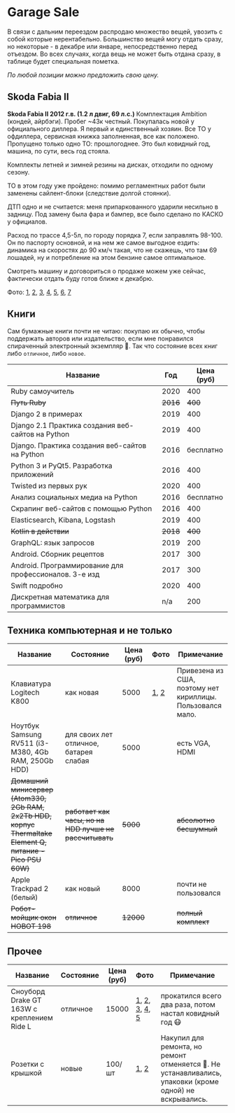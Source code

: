 # Garage Sale

В связи с дальним переездом распродаю множество вещей, увозить с собой которые нерентабельно.
Большинство вещей могу отдать сразу, но некоторые - в декабре или январе, непосредственно перед
отъездом. Во всех случаях, когда вещь не может быть отдана сразу, в таблице будет специальная
пометка.

*По любой позиции можно предложить свою цену.*

## Skoda Fabia II

**Skoda Fabia II 2012 г.в. (1.2 л двиг, 69 л.с.)** Комплектация Ambition (кондей, айрбэги). Пробег ~43к честный. Покупалась новой у официального диллера. Я первый и единственный хозяин. Все ТО у офдиллера, сервисная книжка заполненная, все как положено. Пропущено только одно ТО: прошлогоднее. Это был ковидный год, машина, по сути, весь год стояла. 

Комплекты летней и зимней резины на дисках, отходили по одному сезону.

ТО в этом году уже пройдено: помимо регламентных работ были заменены сайлент-блоки (следствие долгой стоянки).

ДТП одно и не считается: меня припаркованного ударили несильно в задницу. Под замену была фара и бампер, все было сделано по КАСКО у официалов. 

Расход по трассе 4,5-5л, по городу порядка 7, если заправлять 98-100. Он по паспорту основной, и на нем же самое выгодное ездить: динамика на скоростях до 90 км/ч такая, что не скажешь, что там 69 лошадей, ну и потребление на этом бензине самое оптимальное.

Смотреть машину и договориться о продаже можем уже сейчас, фактически отдать буду готов ближе к декабрю.

Фото: [1](https://ibb.co/Xk2s68v), [2](https://ibb.co/vdRdZT6), [3](https://ibb.co/tZ6h98w), [4](https://ibb.co/wsnCLnY), [5](https://ibb.co/V93kw40),
[6](https://ibb.co/tp8mv9L), [7](https://ibb.co/9b6kKX7)


## Книги

Сам бумажные книги почти не читаю: покупаю их обычно, чтобы поддержать авторов или издательство,
если мне понравился спираченный электронный экземпляр :grimacing:. Так что состояние всех книг 
либо `отличное`, либо `новое`.

Название | Год | Цена (руб)
---|---|---
Ruby самоучитель | 2020 | 400
~~Путь Ruby~~ | ~~2016~~ | ~~400~~
Django 2 в примерах | 2019 | 400
Django 2.1 Практика создания веб-сайтов на Python | 2019 | 400
Django. Практика создания веб-сайтов на Python | 2016 | бесплатно
Python 3 и PyQt5. Разработка приложений | 2016 | 400
Twisted из первых рук | 2020 | 400
Анализ социальных медиа на Python | 2016 | бесплатно
Скрапинг веб-сайтов с помощью Python | 2016 | 400
Elasticsearch, Kibana, Logstash | 2019 | 400
~~Kotlin в действии~~ | ~~2018~~ | ~~400~~
GraphQL: язык запросов | 2019 | 200
Android. Сборник рецептов | 2017 | 300
Аndroid. Программирование для профессионалов. 3-е изд | 2017 | 300
Swift подробно | 2020 | 400
Дискретная математика для программистов | n/a | 200


## Техника компьютерная и не только

Название | Состояние | Цена (руб) | Фото | Примечание
---|---|---|---|---
Клавиатура Logitech K800 | как новая | 5000 | [1](https://ibb.co/xjxfjKg), [2](https://ibb.co/DznvbYN) | Привезена из США, поэтому нет кириллицы. Пользовался мало.
Ноутбук Samsung RV511 (i3-M380, 4Gb RAM, 250Gb HDD) | для своих лет отличное, батарея слабая | 5000 | | есть VGA, HDMI
~~Домашний минисервер (Atom330, 2Gb RAM, 2x2Tb HDD, корпус Thermaltake Element Q, питание - Pico PSU 60W)~~ | ~~работает как часы, но на HDD лучше не рассчитывать~~ | ~~5000~~ | | ~~абсолютно бесшумный~~
Apple Trackpad 2 (белый) | как новый | 8000 | | почти не пользовался
~~Робот-мойщик окон HOBOT 198~~ | ~~отличное~~ | ~~12000~~ | | ~~полный комплект~~

## Прочее

Название | Состояние | Цена (руб) | Фото | Примечание
---|---|---|---|---
Сноуборд Drake GT 163W с креплением Ride L | отличное | 15000 | [1](https://ibb.co/7tcdZn2), [2](https://ibb.co/nQpXPqF), [3](https://ibb.co/9N1VSFb), [4](https://ibb.co/QrVJ0NL), [5](https://ibb.co/9wByNCk) | прокатился всего два раза, потом настал ковидный год :mask:
Розетки с крышкой | новые | 100/шт | [1](https://ibb.co/17WgtzZ), [2](https://ibb.co/rtVCxQR) | Накупил для ремонта, но ремонт отменяется :slightly_smiling_face:. Не устанавливались, упаковки (кроме одной) не вскрывались.

